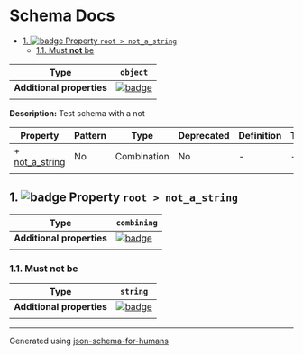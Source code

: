 # Schema Docs

- [1. ![badge](https://img.shields.io/badge/Required-blue) Property `root > not_a_string`](#not_a_string)
  - [1.1. Must **not** be](#autogenerated_heading_2)

| Type                      | `object`                                                                                                            |
| ------------------------- | ------------------------------------------------------------------------------------------------------------------- |
| **Additional properties** | [![badge](https://img.shields.io/badge/Any+type-allowed-green)](# "Additional Properties of any type are allowed.") |
|                           |                                                                                                                     |

**Description:** Test schema with a not

| Property                         | Pattern | Type        | Deprecated | Definition | Title/Description |
| -------------------------------- | ------- | ----------- | ---------- | ---------- | ----------------- |
| + [not_a_string](#not_a_string ) | No      | Combination | No         | -          | -                 |
|                                  |         |             |            |            |                   |

## <a name="not_a_string"></a>1. ![badge](https://img.shields.io/badge/Required-blue) Property `root > not_a_string`

| Type                      | `combining`                                                                                                         |
| ------------------------- | ------------------------------------------------------------------------------------------------------------------- |
| **Additional properties** | [![badge](https://img.shields.io/badge/Any+type-allowed-green)](# "Additional Properties of any type are allowed.") |
|                           |                                                                                                                     |

### <a name="autogenerated_heading_2"></a>1.1. Must **not** be

| Type                      | `string`                                                                                                            |
| ------------------------- | ------------------------------------------------------------------------------------------------------------------- |
| **Additional properties** | [![badge](https://img.shields.io/badge/Any+type-allowed-green)](# "Additional Properties of any type are allowed.") |
|                           |                                                                                                                     |

----------------------------------------------------------------------------------------------------------------------------
Generated using [json-schema-for-humans](https://github.com/coveooss/json-schema-for-humans)